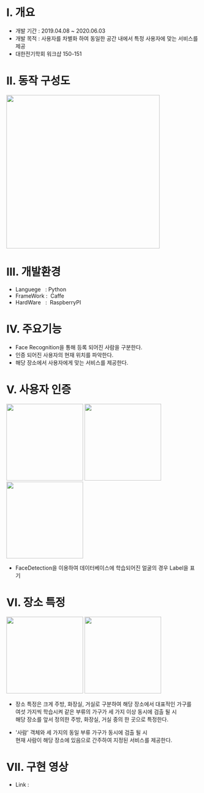 # Ⅰ. **개요**
*   개발 기간 : 2019.04.08 ~ 2020.06.03
*   개발 목적 : 사용자를 차별화 하여 동일한 공간 내에서 특정 사용자에 맞는 서비스를 제공
*   대한전기학회 워크샵 150-151
  
# Ⅱ. **동작 구성도**
<img src="https://user-images.githubusercontent.com/73852272/98046531-b7de4d80-1e6d-11eb-9ecb-7832ccef9f18.jpg" width="400" hieght="400">

# Ⅲ. **개발환경**
*    Languege &nbsp;&nbsp;: Python
*    FrameWork :&nbsp; Caffe
*    HardWare &nbsp;&nbsp;: &nbsp;RaspberryPI

# Ⅳ. **주요기능**
*    Face Recognition을 통해 등록 되어진 사람을 구분한다.
*    인증 되어진 사용자의 현재 위치를 파악한다.
*    해당 장소에서 사용자에게 맞는 서비스를 제공한다.

# Ⅴ. 사용자 인증
<img src="https://user-images.githubusercontent.com/73852272/98048638-764fa180-1e71-11eb-99c3-3126844c0192.png" width="200" hieght="200">
<img src="https://user-images.githubusercontent.com/73852272/98048641-7780ce80-1e71-11eb-9ea4-fe4203b6a684.jpg" width="200" hieght="200">
<img src="https://user-images.githubusercontent.com/73852272/98048642-7780ce80-1e71-11eb-9729-cc486df5de08.png" width="200" hieght="200">

*    FaceDetection을 이용하여 데이터베이스에 학습되어진 얼굴의 경우
     Label을 표기


# Ⅵ. 장소 특정

<img src="https://user-images.githubusercontent.com/73852272/98048952-19a0b680-1e72-11eb-9064-2c3bfa51c225.png" width="200" hieght="200">

<img src="https://user-images.githubusercontent.com/73852272/98048951-186f8980-1e72-11eb-81a9-02fbe5868fc9.png" width="200" hieght="200">

*   장소 특정은 크게 주방, 화장실, 거실로 구분하여 해당 장소에서 대표적인 가구를
    <br>여섯 가지씩 학습시켜 같은 부류의 가구가 세 가지 이상 동시에 검출 될 시
    <br>해당 장소를 앞서 정의한 주방, 화장실, 거실 중의 한 곳으로 특정한다. 

*   '사람' 객체와 세 가지의 동일 부류 가구가 동시에 검출 될 시<br>
    현재 사람이 해당 장소에 있음으로 간주하여 지정된 서비스를 제공한다.
 
 # Ⅶ. 구현 영상
 *    Link : 
